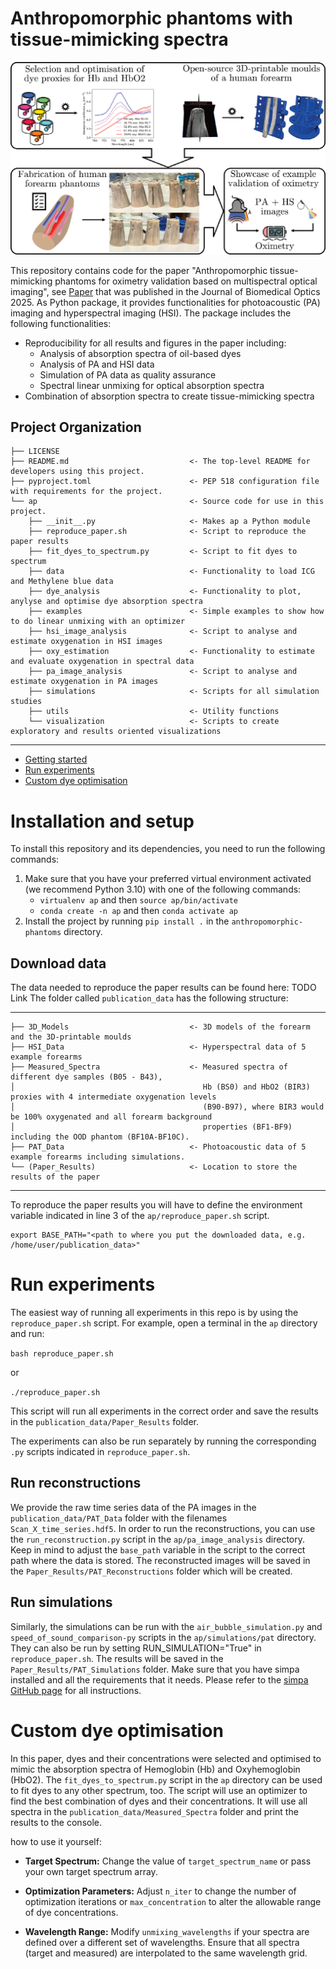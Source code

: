 # Anthropomorphic phantoms with tissue-mimicking spectra

![Concept](resources/concept_figure.png)

This repository contains code for the paper "Anthropomorphic tissue-mimicking phantoms for oximetry validation based on 
multispectral optical imaging", see [Paper](TODO) that was published in the Journal of Biomedical Optics 2025.
As Python package, it provides functionalities for photoacoustic (PA) imaging and hyperspectral imaging (HSI).
The package includes the following functionalities:

- Reproducibility for all results and figures in the paper including:
  - Analysis of absorption spectra of oil-based dyes
  - Analysis of PA and HSI data
  - Simulation of PA data as quality assurance
  - Spectral linear unmixing for optical absorption spectra
- Combination of absorption spectra to create tissue-mimicking spectra

Project Organization
------------

    ├── LICENSE
    ├── README.md                           <- The top-level README for developers using this project.
    ├── pyproject.toml                      <- PEP 518 configuration file with requirements for the project.
    └── ap                                  <- Source code for use in this project.
        ├── __init__.py                     <- Makes ap a Python module
        ├── reproduce_paper.sh              <- Script to reproduce the paper results
        ├── fit_dyes_to_spectrum.py         <- Script to fit dyes to spectrum
        ├── data                            <- Functionality to load ICG and Methylene blue data
        ├── dye_analysis                    <- Functionality to plot, anylyse and optimise dye absorption spectra
        ├── examples                        <- Simple examples to show how to do linear unmixing with an optimizer
        ├── hsi_image_analysis              <- Script to analyse and estimate oxygenation in HSI images
        ├── oxy_estimation                  <- Functionality to estimate and evaluate oxygenation in spectral data
        ├── pa_image_analysis               <- Script to analyse and estimate oxygenation in PA images
        ├── simulations                     <- Scripts for all simulation studies
        ├── utils                           <- Utility functions
        └── visualization                   <- Scripts to create exploratory and results oriented visualizations

--------

* [Getting started](#installation-and-setup)
* [Run experiments](#run-experiments)
* [Custom dye optimisation](#custom-dye-optimisation)

# Installation and setup
To install this repository and its dependencies, you need to run the following commands:
1. Make sure that you have your preferred virtual environment activated (we recommend Python 3.10) with 
    one of the following commands:
    * `virtualenv ap` and then `source ap/bin/activate`
    * `conda create -n ap` and then `conda activate ap`
2. Install the project by running `pip install .` in the `anthropomorphic-phantoms` directory.

## Download data

The data needed to reproduce the paper results can be found here: TODO Link
The folder called `publication_data` has the following structure:

------------

    ├── 3D_Models                           <- 3D models of the forearm and the 3D-printable moulds
    ├── HSI_Data                            <- Hyperspectral data of 5 example forearms
    ├── Measured_Spectra                    <- Measured spectra of different dye samples (B05 - B43),
    │                                          Hb (BS0) and HbO2 (BIR3) proxies with 4 intermediate oxygenation levels
    │                                          (B90-B97), where BIR3 would be 100% oxygenated and all forearm background
    │                                          properties (BF1-BF9) including the OOD phantom (BF10A-BF10C).
    ├── PAT_Data                            <- Photoacoustic data of 5 example forearms including simulations.
    └── (Paper_Results)                     <- Location to store the results of the paper

--------


To reproduce the paper results you will have to define the environment variable indicated in line 3 of 
the `ap/reproduce_paper.sh` script.

```
export BASE_PATH="<path to where you put the downloaded data, e.g. /home/user/publication_data>"
```

# Run experiments

The easiest way of running all experiments in this repo is by using the `reproduce_paper.sh` script.
For example, open a terminal in the `ap` directory and run:

`bash reproduce_paper.sh`

or

`./reproduce_paper.sh`

This script will run all experiments in the correct order and save the results in 
the `publication_data/Paper_Results` folder.

The experiments can also be run separately by running the corresponding `.py` scripts indicated in `reproduce_paper.sh`.

## Run reconstructions

We provide the raw time series data of the PA images in the `publication_data/PAT_Data` folder with the filenames
`Scan_X_time_series.hdf5`.
In order to run the reconstructions, you can use the `run_reconstruction.py` script in the `ap/pa_image_analysis`
directory. Keep in mind to adjust the `base_path` variable in the script to the correct path where the data is stored.
The reconstructed images will be saved in the `Paper_Results/PAT_Reconstructions` folder which will be created.

## Run simulations

Similarly, the simulations can be run with the `air_bubble_simulation.py` and `speed_of_sound_comparison-py` scripts
in the `ap/simulations/pat` directory. They can also be run by setting RUN_SIMULATION="True" in `reproduce_paper.sh`.
The results will be saved in the `Paper_Results/PAT_Simulations` folder.
Make sure that you have simpa installed and all the requirements that it needs. Please refer to the 
[simpa GitHub page](https://github.com/IMSY-DKFZ/simpa) for all instructions.

# Custom dye optimisation

In this paper, dyes and their concentrations were selected and optimised to mimic the absorption spectra of Hemoglobin
(Hb) and Oxyhemoglobin (HbO2). The `fit_dyes_to_spectrum.py` script in the `ap` directory can be used to fit dyes to
any other spectrum, too. The script will use an optimizer to find the best combination of dyes and their concentrations.
It will use all spectra in the `publication_data/Measured_Spectra` folder and print the results to the console.

how to use it yourself:

- **Target Spectrum:**
Change the value of `target_spectrum_name` or pass your own target spectrum array.

- **Optimization Parameters:**
Adjust `n_iter` to change the number of optimization iterations or `max_concentration` to alter the allowable range of dye
concentrations.

- **Wavelength Range:**
Modify `unmixing_wavelengths` if your spectra are defined over a different set of wavelengths.
Ensure that all spectra (target and measured) are interpolated to the same wavelength grid.